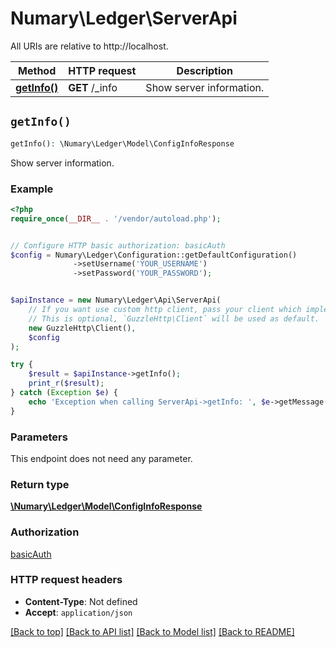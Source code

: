 # Numary\Ledger\ServerApi

All URIs are relative to http://localhost.

Method | HTTP request | Description
------------- | ------------- | -------------
[**getInfo()**](ServerApi.md#getInfo) | **GET** /_info | Show server information.


## `getInfo()`

```php
getInfo(): \Numary\Ledger\Model\ConfigInfoResponse
```

Show server information.

### Example

```php
<?php
require_once(__DIR__ . '/vendor/autoload.php');


// Configure HTTP basic authorization: basicAuth
$config = Numary\Ledger\Configuration::getDefaultConfiguration()
              ->setUsername('YOUR_USERNAME')
              ->setPassword('YOUR_PASSWORD');


$apiInstance = new Numary\Ledger\Api\ServerApi(
    // If you want use custom http client, pass your client which implements `GuzzleHttp\ClientInterface`.
    // This is optional, `GuzzleHttp\Client` will be used as default.
    new GuzzleHttp\Client(),
    $config
);

try {
    $result = $apiInstance->getInfo();
    print_r($result);
} catch (Exception $e) {
    echo 'Exception when calling ServerApi->getInfo: ', $e->getMessage(), PHP_EOL;
}
```

### Parameters

This endpoint does not need any parameter.

### Return type

[**\Numary\Ledger\Model\ConfigInfoResponse**](../Model/ConfigInfoResponse.md)

### Authorization

[basicAuth](../../README.md#basicAuth)

### HTTP request headers

- **Content-Type**: Not defined
- **Accept**: `application/json`

[[Back to top]](#) [[Back to API list]](../../README.md#endpoints)
[[Back to Model list]](../../README.md#models)
[[Back to README]](../../README.md)
